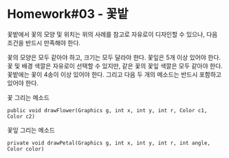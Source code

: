 # Homework#03 - 꽃밭

꽃밭에서 꽃의 모양 및 위치는 위의 사례를 참고로 자유로이 디자인할 수 있으나, 다음 조건을 반드시 만족해야 한다.

꽃의 모양은 모두 같아야 하고, 크기는 모두 달라야 한다.
꽃잎은 5개 이상 있어야 한다.
꽃 및 배경 색깔은 자유로이 선택할 수 있지만, 같은 꽃의 꽃잎 색깔은 모두 같아야 한다.
꽃밭에는 꽃이 4송이 이상 있어야 한다.
그리고 다음 두 개의 메소드는 반드시 포함하고 있어야 한다.

꽃 그리는 메소드
```
public void drawFlower(Graphics g, int x, int y, int r, Color c1, Color c2)
```

꽃잎 그리는 메소드
```
private void drawPetal(Graphics g, int x, int y, int r, int angle, Color color)
```